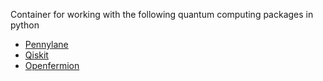 Container for working with the following quantum computing packages in python

- [Pennylane](https://pennylane.ai/)
- [Qiskit](https://www.ibm.com/quantum/ecosystem)
- [Openfermion](https://quantumai.google/openfermion)
